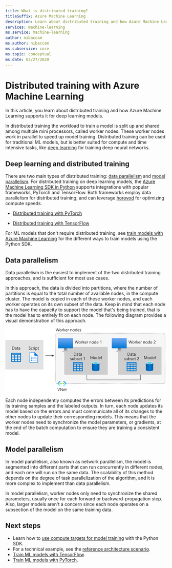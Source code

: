 ```yaml
---
title: What is distributed training?
titleSuffix: Azure Machine Learning
description: Learn about distributed training and how Azure Machine Learning supports it.
services: machine-learning
ms.service: machine-learning
author: nibaccam
ms.author: nibaccam
ms.subservice: core
ms.topic: conceptual
ms.date: 03/27/2020
---
```


# Distributed training with Azure Machine Learning

In this article, you learn about distributed training and how Azure Machine Learning supports it for deep learning models. 

In distributed training the workload to train a model is split up and shared among multiple mini processors, called worker nodes. These worker nodes work in parallel to speed up model training. Distributed training can be used for traditional ML models, but is better suited for compute and time intensive tasks, like [deep learning](concept-deep-learning-vs-machine-learning.md) for training deep neural networks. 

## Deep learning and distributed training 

There are two main types of distributed training: [data parallelism](#data-parallelism) and [model parallelism](#model-parallelism). For distributed training on deep learning models, the [Azure Machine Learning SDK in Python](/python/api/overview/azure/ml/intro?preserve-view=true&view=azure-ml-py) supports integrations with popular frameworks, PyTorch and TensorFlow. Both frameworks employ data parallelism for distributed training, and can leverage [horovod](https://horovod.readthedocs.io/en/latest/summary_include.html) for optimizing compute speeds. 

* [Distributed training with PyTorch](how-to-train-pytorch.md#distributed-training)

* [Distributed training with TensorFlow](how-to-train-tensorflow.md#distributed-training)

For ML models that don't require distributed training, see [train models with Azure Machine Learning](concept-train-machine-learning-model.md#python-sdk) for the different ways to train models using the Python SDK.

## Data parallelism

Data parallelism is the easiest to implement of the two distributed training approaches, and is sufficient for most use cases.

In this approach, the data is divided into partitions, where the number of partitions is equal to the total number of available nodes, in the compute cluster. The model is copied in each of these worker nodes, and each worker operates on its own subset of the data. Keep in mind that each node has to have the capacity to support the model that's being trained, that is the model has to entirely fit on each node. The following diagram provides a visual demonstration of this approach.

![Data-parallelism-concept-diagram](./media/concept-distributed-training/distributed-training.svg)

Each node independently computes the errors between its predictions for its training samples and the labeled outputs. In turn, each node updates its model based on the errors and must communicate all of its changes to the other nodes to update their corresponding models. This means that the worker nodes need to synchronize the model parameters, or gradients, at the end of the batch computation to ensure they are training a consistent model. 

## Model parallelism

In model parallelism, also known as network parallelism, the model is segmented into different parts that can run concurrently in different nodes, and each one will run on the same data. The scalability of this method depends on the degree of task parallelization of the algorithm, and it is more complex to implement than data parallelism. 

In model parallelism, worker nodes only need to synchronize the shared parameters, usually once for each forward or backward-propagation step. Also, larger models aren't a concern since each node operates on a subsection of the model on the same training data.

## Next steps

* Learn how to [use compute targets for model training](how-to-set-up-training-targets.md) with the Python SDK.
* For a technical example, see the [reference architecture  scenario](/azure/architecture/reference-architectures/ai/training-deep-learning).
* [Train ML models with TensorFlow](how-to-train-tensorflow.md).
* [Train ML models with PyTorch](how-to-train-pytorch.md).